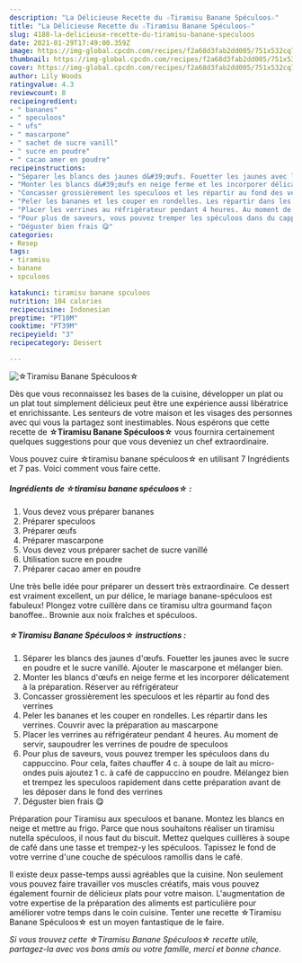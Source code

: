 ```yaml
---
description: "La Délicieuse Recette du ☆Tiramisu Banane Spéculoos☆"
title: "La Délicieuse Recette du ☆Tiramisu Banane Spéculoos☆"
slug: 4188-la-delicieuse-recette-du-tiramisu-banane-speculoos
date: 2021-01-29T17:49:00.359Z
image: https://img-global.cpcdn.com/recipes/f2a68d3fab2dd005/751x532cq70/☆tiramisu-banane-speculoos☆-photo-principale-de-la-recette.jpg
thumbnail: https://img-global.cpcdn.com/recipes/f2a68d3fab2dd005/751x532cq70/☆tiramisu-banane-speculoos☆-photo-principale-de-la-recette.jpg
cover: https://img-global.cpcdn.com/recipes/f2a68d3fab2dd005/751x532cq70/☆tiramisu-banane-speculoos☆-photo-principale-de-la-recette.jpg
author: Lily Woods
ratingvalue: 4.3
reviewcount: 8
recipeingredient:
- " bananes"
- " speculoos"
- " ufs"
- " mascarpone"
- " sachet de sucre vanill"
- " sucre en poudre"
- " cacao amer en poudre"
recipeinstructions:
- "Séparer les blancs des jaunes d&#39;œufs. Fouetter les jaunes avec le sucre en poudre et le sucre vanillé. Ajouter le mascarpone et mélanger bien."
- "Monter les blancs d&#39;œufs en neige ferme et les incorporer délicatement à la préparation. Réserver au réfrigérateur"
- "Concasser grossièrement les speculoos et les répartir au fond des verrines"
- "Peler les bananes et les couper en rondelles. Les répartir dans les verrines. Couvrir avec la préparation au mascarpone"
- "Placer les verrines au réfrigérateur pendant 4 heures. Au moment de servir, saupoudrer les verrines de poudre de speculoos"
- "Pour plus de saveurs, vous pouvez tremper les spéculoos dans du cappuccino. Pour cela, faites chauffer 4 c. à soupe de lait au micro-ondes puis ajoutez 1 c. à café de cappuccino en poudre. Mélangez bien et trempez les speculoos rapidement dans cette préparation avant de les déposer dans le fond des verrines"
- "Déguster bien frais 😋"
categories:
- Resep
tags:
- tiramisu
- banane
- spculoos

katakunci: tiramisu banane spculoos 
nutrition: 104 calories
recipecuisine: Indonesian
preptime: "PT10M"
cooktime: "PT39M"
recipeyield: "3"
recipecategory: Dessert

---
```



![☆Tiramisu Banane Spéculoos☆](https://img-global.cpcdn.com/recipes/f2a68d3fab2dd005/751x532cq70/☆tiramisu-banane-speculoos☆-photo-principale-de-la-recette.jpg)

Dès que vous reconnaissez les bases de la cuisine, développer un plat ou un plat tout simplement délicieux peut être une expérience aussi libératrice et enrichissante. Les senteurs de votre maison et les visages des personnes avec qui vous la partagez sont inestimables. Nous espérons que cette recette de <strong> ☆Tiramisu Banane Spéculoos☆ </strong> vous fournira certainement quelques suggestions pour que vous deveniez un chef extraordinaire.

<!--inarticleads1-->

Vous pouvez cuire ☆tiramisu banane spéculoos☆ en utilisant 7 Ingrédients et 7 pas. Voici comment vous faire cette.

##### Ingrédients de ☆tiramisu banane spéculoos☆ :

1. Vous devez vous préparer  bananes
1. Préparer  speculoos
1. Préparer  œufs
1. Préparer  mascarpone
1. Vous devez vous préparer  sachet de sucre vanillé
1. Utilisation  sucre en poudre
1. Préparer  cacao amer en poudre


Une très belle idée pour préparer un dessert très extraordinaire. Ce dessert est vraiment excellent, un pur délice, le mariage banane-spéculoos est fabuleux! Plongez votre cuillère dans ce tiramisu ultra gourmand façon banoffee.. Brownie aux noix fraîches et spéculoos. 

<!--inarticleads2-->

##### ☆Tiramisu Banane Spéculoos☆ instructions :

1. Séparer les blancs des jaunes d&#39;œufs. Fouetter les jaunes avec le sucre en poudre et le sucre vanillé. Ajouter le mascarpone et mélanger bien.
1. Monter les blancs d&#39;œufs en neige ferme et les incorporer délicatement à la préparation. Réserver au réfrigérateur
1. Concasser grossièrement les speculoos et les répartir au fond des verrines
1. Peler les bananes et les couper en rondelles. Les répartir dans les verrines. Couvrir avec la préparation au mascarpone
1. Placer les verrines au réfrigérateur pendant 4 heures. Au moment de servir, saupoudrer les verrines de poudre de speculoos
1. Pour plus de saveurs, vous pouvez tremper les spéculoos dans du cappuccino. Pour cela, faites chauffer 4 c. à soupe de lait au micro-ondes puis ajoutez 1 c. à café de cappuccino en poudre. Mélangez bien et trempez les speculoos rapidement dans cette préparation avant de les déposer dans le fond des verrines
1. Déguster bien frais 😋


Préparation pour Tiramisu aux speculoos et banane. Montez les blancs en neige et mettre au frigo. Parce que nous souhaitons réaliser un tiramisu nutella spéculoos, il nous faut du biscuit. Mettez quelques cuillères à soupe de café dans une tasse et trempez-y les spéculoos. Tapissez le fond de votre verrine d&#39;une couche de spéculoos ramollis dans le café. 

<!--inarticleads1-->

<p>
Il existe deux passe-temps aussi agréables que la cuisine. Non seulement vous pouvez faire travailler vos muscles créatifs, mais vous pouvez également fournir de délicieux plats pour votre maison. L'augmentation de votre expertise de la préparation des aliments est particulière pour améliorer votre temps dans le coin cuisine. Tenter une recette ☆Tiramisu Banane Spéculoos☆ est un moyen fantastique de le faire.
</p>

<p>
<i>Si vous trouvez cette ☆Tiramisu Banane Spéculoos☆ recette utile, partagez-la avec vos bons amis ou votre famille, merci et bonne chance.</i>
</p>
